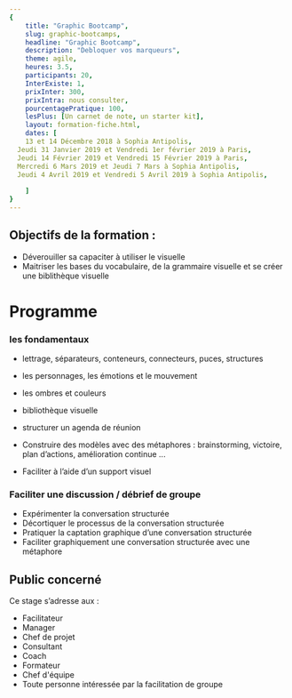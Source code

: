 ```yaml
---
{
	title: "Graphic Bootcamp",
	slug: graphic-bootcamps, 
	headline: "Graphic Bootcamp",
	description: "Debloquer vos marqueurs",
	theme: agile,
	heures: 3.5,
	participants: 20,
	InterExiste: 1,
	prixInter: 300,
	prixIntra: nous consulter,
	pourcentagePratique: 100,
	lesPlus: [Un carnet de note, un starter kit],
	layout: formation-fiche.html, 
	dates: [
	13 et 14 Décembre 2018 à Sophia Antipolis,
  Jeudi 31 Janvier 2019 et Vendredi 1er février 2019 à Paris,
  Jeudi 14 Février 2019 et Vendredi 15 Février 2019 à Paris,
  Mercredi 6 Mars 2019 et Jeudi 7 Mars à Sophia Antipolis,
  Jeudi 4 Avril 2019 et Vendredi 5 Avril 2019 à Sophia Antipolis,
  
	]
}
---
```


## Objectifs de la formation : ##
* Déverouiller sa capaciter à utiliser le visuelle 
* Maitriser les bases du vocabulaire, de la grammaire visuelle et se créer une biblithèque visuelle

# Programme #

### les fondamentaux ###
* lettrage, séparateurs, conteneurs, connecteurs, puces, structures
* les personnages, les émotions et le mouvement
* les ombres et couleurs
* bibliothèque visuelle
* structurer un agenda de réunion

* Construire des modèles avec des métaphores : brainstorming, victoire, plan d’actions, amélioration continue ...

* Faciliter à l’aide d’un support visuel
### Faciliter une discussion / débrief de groupe ###
* Expérimenter la conversation structurée
* Décortiquer le processus de la conversation structurée
* Pratiquer la captation graphique d’une conversation structurée
* Faciliter graphiquement une conversation structurée avec une
métaphore

## Public concerné ##
Ce stage s’adresse aux : 
* Facilitateur
* Manager
* Chef de projet
* Consultant
* Coach
* Formateur
* Chef d'équipe
* Toute personne intéressée par la facilitation de groupe
